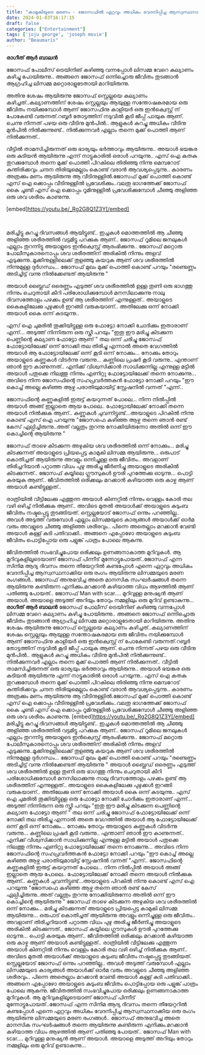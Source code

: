 ```yaml
---
title: "കാമുകിയുടെ മരണം - ജോസഫിൽ ഏറ്റവും അധികം വേദനിപ്പിച്ച ആസ്വസ്ഥനാക്കിയ ആ രംഗം"
date: 2024-01-03T16:17:15
draft: false
categories: ["Entertainment"]
tags: ['joju george', 'joseph movie']
author: "Beaumaris"
---
```


<strong>രാഗീത് ആർ ബാലൻ</strong>

ജോസഫ് പോലീസ് ട്രെയിനിങ് കഴിഞ്ഞു വന്നപ്പോൾ ലിസമ്മ വേറെ കല്യാണം കഴിച്ചു പോയിരുന്നു.. അങ്ങനെ ജോസഫ് ഒന്നിച്ചൊരു ജീവിതം തുടങ്ങാൻ ആഗ്രഹിച്ച ലിസമ്മ മറ്റൊരാളുടേതായി മാറിയിരുന്നു.

അതിനു ശേഷം ആയിരുന്നു ജോസഫ് സ്റ്റെല്ലയെ കല്യാണം കഴിച്ചത്..കല്യാണത്തിന് ശേഷം സ്റ്റെല്ലയും ആയുള്ള സന്തോഷകരമായ ഒരു ജീവിതം നയിക്കുമ്പോൾ ആണ് ജോസഫിനു കാളിയർ ഒരു ഇൻക്വെസ്റ്റ് ന് പോകേണ്ടി വരുന്നത്.റബ്ബർ തോട്ടത്തിന് നടുവിൽ കൂടി ജീപ്പ് പായുക ആണ്. ചെന്നു നിന്നത് പഴയ ഒരു വീടിനു മുൻപിൽ.. ആളുകൾ കുറച്ചു അധികം വീടിനു മുൻപിൽ നിൽക്കുന്നുണ്ട്.. നിൽക്കുന്നവർ എല്ലാം തന്നെ മുക്ക് പൊത്തി ആണ് നിൽക്കുന്നത്..

വീട്ടിൽ താമസിച്ചിരുന്നത് ഒരു ഭാര്യയും ഭർത്താവും ആയിരുന്നു.. അയാൾ ഭയങ്കര ഒരു കുടിയൻ ആയിരുന്നു എന്ന് നാട്ടുകാരിൽ ഒരാൾ പറയുന്നു.. എസ് ഐ കതകു തുറക്കുമ്പോൾ തന്നെ മുക്ക് പൊത്തി പിറകിലെ തിരിഞ്ഞു നിന്നു മെമ്പറോട് കുന്തിരിക്കവും ചന്ദന തിരിയുമെല്ലാം കൊണ്ട് വരാൻ ആവശ്യപ്പെടുന്നു.. കാരണം അത്രക്കും മണം ആയിരുന്നു ആ വീടിനുള്ളിൽ.ജോസഫ് മുക്ക് പൊത്തി കൊണ്ട് എസ് ഐ ക്കൊപ്പം വീടിനുള്ളിൽ പ്രവേശിക്കും..വലതു ഭാഗത്തേക്ക് ജോസഫ് കൈ ചൂണ്ടി എസ് ഐ ക്കൊപ്പം റൂമിനുള്ളിൽ പ്രവേശിക്കുമ്പോൾ ചീഞ്ഞു അളിഞ്ഞ ഒരു ശവ ശരീരം കാണുന്നു.

[embed]https://youtu.be/_Rg2G8Q1Z3Y[/embed]

&nbsp;

മരിച്ചിട്ടു കുറച്ചു ദിവസങ്ങൾ ആയിട്ടുണ്ട്.. ഇച്ചകൾ മൊത്തത്തിൽ ആ ചീഞ്ഞു അളിഞ്ഞ ശരീരത്തിൽ വട്ടമിട്ടു പറക്കുക ആണ്.. ജോസഫ് റൂമിലെ ജനലുകൾ എല്ലാം തുറന്നിട്ടു അയാളുടെ ഇൻക്വെസ്റ്റ് ആരംഭിക്കുന്നു.. ജോസഫ് മറ്റൊരു പോലീസുകാരനൊപ്പം ശവ ശരീരത്തിന് അരികിൽ നിന്നും അളവ് എടുക്കുന്നു..മൂക്കിനുള്ളിലെക്ക് തുളഞ്ഞു കയറുക ആണ് ശവ ശരീരത്തിൽ നിന്നുമുള്ള ദുർഗന്ധം...
ജോസഫ് മുഖം മുക്ക് പൊത്തി കൊണ്ട് പറയും "രണ്ടെണ്ണം അടിച്ചിട്ട് വന്നു നിൽക്കേണ്ടത് ആയിരുന്നു "

അയാൾ ബ്ലൈഡ് ഒരെണ്ണം എടുത്ത് ശവ ശരീരത്തിൽ ഉള്ള തുണി ഒരു ഭാഗത്തു നിന്നും ചെറുതായി കീറി പരിശോധിക്കുമ്പോൾ മനസിലാക്കുന്നു നാലു ദിവസത്തോളം പഴക്കം ഉണ്ട് ആ ശരീരത്തിന് എന്നുള്ളത്.. അയാളുടെ കൈകളിലേക്കു പുഴുക്കൾ ഇറങ്ങി വരുകയാണ്.. അതിലേക്കു ഒന്ന് നോക്കി അയാൾ കൈ ഒന്ന് കുടയുന്നു..

എസ് ഐ ചുമരിൽ തൂക്കിയിട്ടുള്ള ഒരു ഫോട്ടോ നോക്കി ചോദിക്കും ഇതാരാണ് എന്ന്...
അടുത്ത് നിന്നിരുന്ന ഒരു സ്ത്രീ പറയും
"ഇതു ഈ മരിച്ചു കിടക്കുന്ന പെണ്ണിന്റെ കല്യാണ ഫോട്ടോ ആണ് "
തല ഒന്ന് ചരിച്ചു ജോസഫ് ഫോട്ടോയിലേക്ക് ഒന്ന് നോക്കി തല തിരിച്ചു എന്നാൽ അതെ വേഗത്തിൽ അയാൾ ആ ഫോട്ടോയിലേക്ക് ഒന്ന് കൂടി ഒന്ന് നോക്കും... നോക്കും തോറും അയാളുടെ കണ്ണുകൾ വിടർന്നു വരുന്നു... കണ്ണിലെ പ്രഷർ കൂടി വരുന്നു..
എന്താണ് ഞാൻ ഈ കാണുന്നത്.. എനിക്ക് വിശ്വസിക്കാൻ സാധിക്കുന്നില്ല എന്നുള്ള മട്ടിൽ അയാൾ പതുക്കെ നിലത്തു നിന്നും എണിറ്റു ഫോട്ടോയിലേക്ക് തന്നെ നോക്കുന്നു...
അവിടെ നിന്ന ജോസഫിന്റെ സഹപ്രവർത്തകൻ ഫോട്ടോ നോക്കി പറയും
"ഈ കൊച്ച് അല്ലെ കഴിഞ്ഞ ആഴ്ച പരാതിയുമായിട്ട് സ്റ്റേഷനിൽ വന്നത് "എന്ന്..

ജോസഫിന്റെ കണ്ണുകളിൽ ഇരുട്ട് കയറുന്നത് പോലെ... നിന്ന നിൽപ്പിൽ അയാൾ അങ്ങ് ഇല്ലാതെ ആയ പോലെ.. ഫോട്ടോയിലേക്ക് നോക്കി തന്നെ അയാൾ നിൽക്കുക ആണ്.. കണ്ണുകൾ ചുവന്നിട്ടുണ്ട്...അയാളുടെ പിറകിൽ നിന്നു കൊണ്ട് എസ് ഐ പറയുന്നു
"ജോസഫെ കഴിഞ്ഞ ആഴ്ച തന്നെ ഞാൻ രണ്ട് കേസ് ഏല്പിച്ചിരുന്നു..അത് വല്ലതും തുറന്നു നോക്കിയിരുന്നോ അതിൽ ഒന്ന് ഈ കൊച്ചിന്റെ ആയിരുന്നു "

ജോസഫ് താഴെ കിടക്കുന്ന അഴുകിയ ശവ ശരീരത്തിൽ ഒന്ന് നോക്കും...
മരിച്ചു കിടക്കുന്നത് അയാളുടെ പ്രിയപ്പെട്ട കാമുകി ലിസമ്മ ആയിരുന്നു... ഒരുപാട് കൊതിച്ചത് ആയിരുന്നു അവളും ഒന്നിച്ചുള്ള ഒരു ജീവിതം.. അവളാണ് തിരിച്ചറിയാൻ പറ്റാത്ത വിധം പുഴു അരിച്ചു ജീർണിച്ചു അയാളുടെ അരികിൽ കിടക്കുന്നത്..
ജോസഫ് കയ്യിലെ ഗ്ലൗസുകൾ ഊരി പുറത്തേക്കു ഓടുന്നു... പൊട്ടി കരയുക ആണ്.. ജീവിതത്തിൽ ഒരിക്കലും മറക്കാൻ കഴിയാത്ത ഒരു കാഴ്ച ആണ് അയാൾ കണ്ടിട്ടുള്ളത്..

രാത്രിയിൽ വീട്ടിലേക്കു എത്തുന്ന അയാൾ കിണറ്റിൽ നിന്നും വെള്ളം കോരി തല വഴി ഒഴിച്ച് നിൽക്കുക ആണ്.. അവിടെ മുതൽ അയാൾക്ക്‌ അയാളുടെ കുടുംബ ജീവിതം നഷ്ടപ്പെട്ടു തുടങ്ങിയത്. സ്റ്റെല്ലയോട് ജോസഫ് ഒന്നും പറഞ്ഞില്ല.. അവൾ അടുത്ത് വരുമ്പോൾ എല്ലാം ലിസമ്മയുടെ കാര്യങ്ങൾ അയാൾക്ക്‌ ഓർമ വരും അവളുടെ ചീഞ്ഞു അളിഞ്ഞ ശരീരവും.. പിന്നെ അതെല്ലാം മറക്കാൻ വേണ്ടി അയാൾ കള്ള് കുടി പതിവാക്കി.. അങ്ങനെ എപ്പോഴോ അയാളുടെ കുടുംബ ജീവിതം പൊട്ടിപ്പോയ ഒരു പളുങ്ക് പാത്രം പോലെ ആകുന്നു.

ജീവിതത്തില്‍ സംഭവിച്ചുപോയ ഒരിക്കലും ഉണങ്ങനാകാത്ത മുറിവുകൾ. ആ മുറിവുകളിലൂടെയാണ് ജോസഫ് പിന്നീട് മുന്നോട്ടുപോയത്..ജോസഫ് എന്ന സിനിമ ആദ്യ ദിവസം തന്നെ തീയേറ്ററിൽ കണ്ടപ്പോൾ എന്നെ ഏറ്റവും അധികം വേദനിപ്പിച്ച ആസ്വസ്ഥനാക്കിയ ഒരു രംഗം ആയിരുന്നു ലിസമ്മയുടെ മരണ രംഗങ്ങൾ.. ജോസഫ് അനുഭവിച്ച അതെ മാനസിക സംഘർഷങ്ങൾ തന്നെ ആയിരുന്നു കണ്ടിരുന്ന എനിക്കും.മറക്കാൻ കഴിയാത്ത വിധം ആഴത്തിൽ ആണ് പതിഞ്ഞു പോയത്..
ജോസഫ്
Man with scar.... മുറിവുള്ള മനുഷ്യൻ ആണ് അയാൾ. അയാളെ അടുത്ത് അറിയും തോറും നമ്മളിലും ഒരു മുറിവ് ഉണ്ടാകുന്നു...
**രാഗീത് ആർ ബാലൻ** ജോസഫ് പോലീസ് ട്രെയിനിങ് കഴിഞ്ഞു വന്നപ്പോൾ ലിസമ്മ വേറെ കല്യാണം കഴിച്ചു പോയിരുന്നു.. അങ്ങനെ ജോസഫ് ഒന്നിച്ചൊരു ജീവിതം തുടങ്ങാൻ ആഗ്രഹിച്ച ലിസമ്മ മറ്റൊരാളുടേതായി മാറിയിരുന്നു. അതിനു ശേഷം ആയിരുന്നു ജോസഫ് സ്റ്റെല്ലയെ കല്യാണം കഴിച്ചത്..കല്യാണത്തിന് ശേഷം സ്റ്റെല്ലയും ആയുള്ള സന്തോഷകരമായ ഒരു ജീവിതം നയിക്കുമ്പോൾ ആണ് ജോസഫിനു കാളിയർ ഒരു ഇൻക്വെസ്റ്റ് ന് പോകേണ്ടി വരുന്നത്.റബ്ബർ തോട്ടത്തിന് നടുവിൽ കൂടി ജീപ്പ് പായുക ആണ്. ചെന്നു നിന്നത് പഴയ ഒരു വീടിനു മുൻപിൽ.. ആളുകൾ കുറച്ചു അധികം വീടിനു മുൻപിൽ നിൽക്കുന്നുണ്ട്.. നിൽക്കുന്നവർ എല്ലാം തന്നെ മുക്ക് പൊത്തി ആണ് നിൽക്കുന്നത്.. വീട്ടിൽ താമസിച്ചിരുന്നത് ഒരു ഭാര്യയും ഭർത്താവും ആയിരുന്നു.. അയാൾ ഭയങ്കര ഒരു കുടിയൻ ആയിരുന്നു എന്ന് നാട്ടുകാരിൽ ഒരാൾ പറയുന്നു.. എസ് ഐ കതകു തുറക്കുമ്പോൾ തന്നെ മുക്ക് പൊത്തി പിറകിലെ തിരിഞ്ഞു നിന്നു മെമ്പറോട് കുന്തിരിക്കവും ചന്ദന തിരിയുമെല്ലാം കൊണ്ട് വരാൻ ആവശ്യപ്പെടുന്നു.. കാരണം അത്രക്കും മണം ആയിരുന്നു ആ വീടിനുള്ളിൽ.ജോസഫ് മുക്ക് പൊത്തി കൊണ്ട് എസ് ഐ ക്കൊപ്പം വീടിനുള്ളിൽ പ്രവേശിക്കും..വലതു ഭാഗത്തേക്ക് ജോസഫ് കൈ ചൂണ്ടി എസ് ഐ ക്കൊപ്പം റൂമിനുള്ളിൽ പ്രവേശിക്കുമ്പോൾ ചീഞ്ഞു അളിഞ്ഞ ഒരു ശവ ശരീരം കാണുന്നു. [embed]https://youtu.be/_Rg2G8Q1Z3Y[/embed] മരിച്ചിട്ടു കുറച്ചു ദിവസങ്ങൾ ആയിട്ടുണ്ട്.. ഇച്ചകൾ മൊത്തത്തിൽ ആ ചീഞ്ഞു അളിഞ്ഞ ശരീരത്തിൽ വട്ടമിട്ടു പറക്കുക ആണ്.. ജോസഫ് റൂമിലെ ജനലുകൾ എല്ലാം തുറന്നിട്ടു അയാളുടെ ഇൻക്വെസ്റ്റ് ആരംഭിക്കുന്നു.. ജോസഫ് മറ്റൊരു പോലീസുകാരനൊപ്പം ശവ ശരീരത്തിന് അരികിൽ നിന്നും അളവ് എടുക്കുന്നു..മൂക്കിനുള്ളിലെക്ക് തുളഞ്ഞു കയറുക ആണ് ശവ ശരീരത്തിൽ നിന്നുമുള്ള ദുർഗന്ധം... ജോസഫ് മുഖം മുക്ക് പൊത്തി കൊണ്ട് പറയും "രണ്ടെണ്ണം അടിച്ചിട്ട് വന്നു നിൽക്കേണ്ടത് ആയിരുന്നു " അയാൾ ബ്ലൈഡ് ഒരെണ്ണം എടുത്ത് ശവ ശരീരത്തിൽ ഉള്ള തുണി ഒരു ഭാഗത്തു നിന്നും ചെറുതായി കീറി പരിശോധിക്കുമ്പോൾ മനസിലാക്കുന്നു നാലു ദിവസത്തോളം പഴക്കം ഉണ്ട് ആ ശരീരത്തിന് എന്നുള്ളത്.. അയാളുടെ കൈകളിലേക്കു പുഴുക്കൾ ഇറങ്ങി വരുകയാണ്.. അതിലേക്കു ഒന്ന് നോക്കി അയാൾ കൈ ഒന്ന് കുടയുന്നു.. എസ് ഐ ചുമരിൽ തൂക്കിയിട്ടുള്ള ഒരു ഫോട്ടോ നോക്കി ചോദിക്കും ഇതാരാണ് എന്ന്... അടുത്ത് നിന്നിരുന്ന ഒരു സ്ത്രീ പറയും "ഇതു ഈ മരിച്ചു കിടക്കുന്ന പെണ്ണിന്റെ കല്യാണ ഫോട്ടോ ആണ് " തല ഒന്ന് ചരിച്ചു ജോസഫ് ഫോട്ടോയിലേക്ക് ഒന്ന് നോക്കി തല തിരിച്ചു എന്നാൽ അതെ വേഗത്തിൽ അയാൾ ആ ഫോട്ടോയിലേക്ക് ഒന്ന് കൂടി ഒന്ന് നോക്കും... നോക്കും തോറും അയാളുടെ കണ്ണുകൾ വിടർന്നു വരുന്നു... കണ്ണിലെ പ്രഷർ കൂടി വരുന്നു.. എന്താണ് ഞാൻ ഈ കാണുന്നത്.. എനിക്ക് വിശ്വസിക്കാൻ സാധിക്കുന്നില്ല എന്നുള്ള മട്ടിൽ അയാൾ പതുക്കെ നിലത്തു നിന്നും എണിറ്റു ഫോട്ടോയിലേക്ക് തന്നെ നോക്കുന്നു... അവിടെ നിന്ന ജോസഫിന്റെ സഹപ്രവർത്തകൻ ഫോട്ടോ നോക്കി പറയും "ഈ കൊച്ച് അല്ലെ കഴിഞ്ഞ ആഴ്ച പരാതിയുമായിട്ട് സ്റ്റേഷനിൽ വന്നത് "എന്ന്.. ജോസഫിന്റെ കണ്ണുകളിൽ ഇരുട്ട് കയറുന്നത് പോലെ... നിന്ന നിൽപ്പിൽ അയാൾ അങ്ങ് ഇല്ലാതെ ആയ പോലെ.. ഫോട്ടോയിലേക്ക് നോക്കി തന്നെ അയാൾ നിൽക്കുക ആണ്.. കണ്ണുകൾ ചുവന്നിട്ടുണ്ട്...അയാളുടെ പിറകിൽ നിന്നു കൊണ്ട് എസ് ഐ പറയുന്നു "ജോസഫെ കഴിഞ്ഞ ആഴ്ച തന്നെ ഞാൻ രണ്ട് കേസ് ഏല്പിച്ചിരുന്നു..അത് വല്ലതും തുറന്നു നോക്കിയിരുന്നോ അതിൽ ഒന്ന് ഈ കൊച്ചിന്റെ ആയിരുന്നു " ജോസഫ് താഴെ കിടക്കുന്ന അഴുകിയ ശവ ശരീരത്തിൽ ഒന്ന് നോക്കും... മരിച്ചു കിടക്കുന്നത് അയാളുടെ പ്രിയപ്പെട്ട കാമുകി ലിസമ്മ ആയിരുന്നു... ഒരുപാട് കൊതിച്ചത് ആയിരുന്നു അവളും ഒന്നിച്ചുള്ള ഒരു ജീവിതം.. അവളാണ് തിരിച്ചറിയാൻ പറ്റാത്ത വിധം പുഴു അരിച്ചു ജീർണിച്ചു അയാളുടെ അരികിൽ കിടക്കുന്നത്.. ജോസഫ് കയ്യിലെ ഗ്ലൗസുകൾ ഊരി പുറത്തേക്കു ഓടുന്നു... പൊട്ടി കരയുക ആണ്.. ജീവിതത്തിൽ ഒരിക്കലും മറക്കാൻ കഴിയാത്ത ഒരു കാഴ്ച ആണ് അയാൾ കണ്ടിട്ടുള്ളത്.. രാത്രിയിൽ വീട്ടിലേക്കു എത്തുന്ന അയാൾ കിണറ്റിൽ നിന്നും വെള്ളം കോരി തല വഴി ഒഴിച്ച് നിൽക്കുക ആണ്.. അവിടെ മുതൽ അയാൾക്ക്‌ അയാളുടെ കുടുംബ ജീവിതം നഷ്ടപ്പെട്ടു തുടങ്ങിയത്. സ്റ്റെല്ലയോട് ജോസഫ് ഒന്നും പറഞ്ഞില്ല.. അവൾ അടുത്ത് വരുമ്പോൾ എല്ലാം ലിസമ്മയുടെ കാര്യങ്ങൾ അയാൾക്ക്‌ ഓർമ വരും അവളുടെ ചീഞ്ഞു അളിഞ്ഞ ശരീരവും.. പിന്നെ അതെല്ലാം മറക്കാൻ വേണ്ടി അയാൾ കള്ള് കുടി പതിവാക്കി.. അങ്ങനെ എപ്പോഴോ അയാളുടെ കുടുംബ ജീവിതം പൊട്ടിപ്പോയ ഒരു പളുങ്ക് പാത്രം പോലെ ആകുന്നു. ജീവിതത്തില്‍ സംഭവിച്ചുപോയ ഒരിക്കലും ഉണങ്ങനാകാത്ത മുറിവുകൾ. ആ മുറിവുകളിലൂടെയാണ് ജോസഫ് പിന്നീട് മുന്നോട്ടുപോയത്..ജോസഫ് എന്ന സിനിമ ആദ്യ ദിവസം തന്നെ തീയേറ്ററിൽ കണ്ടപ്പോൾ എന്നെ ഏറ്റവും അധികം വേദനിപ്പിച്ച ആസ്വസ്ഥനാക്കിയ ഒരു രംഗം ആയിരുന്നു ലിസമ്മയുടെ മരണ രംഗങ്ങൾ.. ജോസഫ് അനുഭവിച്ച അതെ മാനസിക സംഘർഷങ്ങൾ തന്നെ ആയിരുന്നു കണ്ടിരുന്ന എനിക്കും.മറക്കാൻ കഴിയാത്ത വിധം ആഴത്തിൽ ആണ് പതിഞ്ഞു പോയത്.. ജോസഫ് Man with scar.... മുറിവുള്ള മനുഷ്യൻ ആണ് അയാൾ. അയാളെ അടുത്ത് അറിയും തോറും നമ്മളിലും ഒരു മുറിവ് ഉണ്ടാകുന്നു...
